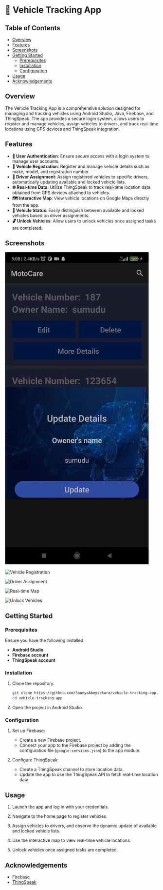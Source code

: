 # 🚗 Vehicle Tracking App

## Table of Contents

- [Overview](#overview)
- [Features](#features)
- [Screenshots](#screenshots)
- [Getting Started](#getting-started)
  - [Prerequisites](#prerequisites)
  - [Installation](#installation)
  - [Configuration](#configuration)
- [Usage](#usage)
- [Acknowledgements](#acknowledgements)

## Overview

The Vehicle Tracking App is a comprehensive solution designed for managing and tracking vehicles using Android Studio, Java, Firebase, and ThingSpeak. The app provides a secure login system, allows users to register and manage vehicles, assign vehicles to drivers, and track real-time locations using GPS devices and ThingSpeak integration.

## Features

- **🔐 User Authentication**: Ensure secure access with a login system to manage user accounts.
- **🚗 Vehicle Registration**: Register and manage vehicle details such as make, model, and registration number.
- **👤 Driver Assignment**: Assign registered vehicles to specific drivers, automatically updating available and locked vehicle lists.
- **🌐 Real-time Data**: Utilize ThingSpeak to track real-time location data obtained from GPS devices attached to vehicles.
- **🗺️ Interactive Map**: View vehicle locations on Google Maps directly from the app.
- **🚦 Vehicle Status**: Easily distinguish between available and locked vehicles based on driver assignments.
- **🔓 Unlock Vehicles**: Allow users to unlock vehicles once assigned tasks are completed.

## Screenshots

![Login Screen](screenshots/update.jpeg)

![Vehicle Registration](screenshots/vehicle_registration.png)

![Driver Assignment](screenshots/driver_assignment.png)

![Real-time Map](screenshots/realtime_map.png)

![Unlock Vehicles](screenshots/unlock_vehicles.png)

## Getting Started

### Prerequisites

Ensure you have the following installed:

- **Android Studio**
- **Firebase account**
- **ThingSpeak account**

### Installation

1. Clone the repository:

    ```bash
    git clone https://github.com/SaumyaAbeysekara/vehicle-tracking-app.git
    cd vehicle-tracking-app
    ```

2. Open the project in Android Studio.

### Configuration

1. Set up Firebase:
   - Create a new Firebase project.
   - Connect your app to the Firebase project by adding the configuration file (`google-services.json`) to the app module.

2. Configure ThingSpeak:
   - Create a ThingSpeak channel to store location data.
   - Update the app to use the ThingSpeak API to fetch real-time location data.

## Usage

1. Launch the app and log in with your credentials.

2. Navigate to the home page to register vehicles.

3. Assign vehicles to drivers, and observe the dynamic update of available and locked vehicle lists.

4. Use the interactive map to view real-time vehicle locations.

5. Unlock vehicles once assigned tasks are completed.

## Acknowledgements

- [Firebase](https://firebase.google.com/)
- [ThingSpeak](https://thingspeak.com/)

